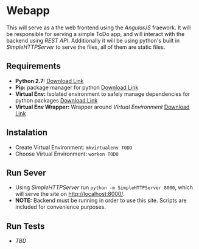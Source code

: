 # Webapp
This will serve as a the web frontend using the *AngularJS* fraework. It will be responsible for serving a simple ToDo app, and will interact with the backend using *REST API*. Additionally it will be using python's built in *SimpleHTTPServer* to serve the files, all of them are static files.

## Requirements
* **Python 2.7:** [Download Link](https://www.python.org/downloads/)
* **Pip:** package manager for python [Download Link](https://pip.pypa.io/en/stable/installing/)
* **Virtual Env:** Isolated environment to safely manage dependencies for python packages [Download Link](https://virtualenv.pypa.io/en/stable/installation/)
* **Virtual Env Wrapper:** Wrapper around *Virtual Environment* [Download Link](https://virtualenvwrapper.readthedocs.io/en/latest/install.html)

## Instalation
* Create Virtual Environment: `mkvirtualenv TODO`
* Choose Virtual Environment: `workon TODO`

## Run Sever
* Using *SimpleHTTPServer* run `python -m SimpleHTTPServer 8000`, which will serve the site on [http://localhost:8000/](http://localhost:8000).
* **NOTE:** Backend must be running in order to use this site. Scripts are included for convenience purposes.

## Run Tests
* *TBD*